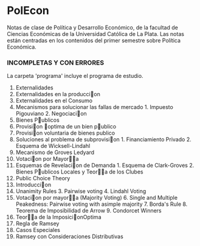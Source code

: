# PolEcon
Notas de clase de Política y Desarrollo Económico, de la facultad de Ciencias Económicas de la Universidad Católica de La Plata. Las notas están centradas en los contenidos del primer semestre sobre Política Económica.
### INCOMPLETAS Y CON ERRORES
La carpeta 'programa' incluye el programa de estudio.

1.  Externalidades
  1. Externalidades en la produccion
  2. Externalidades en el Consumo
  3. Mecanismos para solucionar las fallas de mercado
    1. Impuesto Pigouviano
    2. Negociacion
2. Bienes Publicos
  1. Provision optima de un bien publico
  2. Provision voluntaria de bienes publico
  3. Soluciones al problema de subprovision
    1. Financiamiento Privado
    2. Esquema de Wicksell-Lindahl
  1. Mecanismo de Groves Ledyard
  2. Votacion por Mayora
  3. Esquemas de Revelacion de Demanda
    1. Esquema de Clark-Groves
    2. Bienes Publicos Locales y Teora de los Clubes
3. Public Choice Theory
  1. Introduccion
  2. Unanimity Rules
    3. Pairwise voting
    4. Lindahl Voting
  5. Votacion por mayora (Majority Voting)
    6. Single  and  Multiple  Peakedness:  Pairwise  voting  with  asimple majority
    7. Borda's Rule
    8. Teorema de Imposibilidad de Arrow
    9. Condorcet Winners
4. Teora de la ImposicionOptima
  1. Regla de Ramsey
  2. Casos Especiales
  3. Ramsey con Consideraciones Distributivas 

